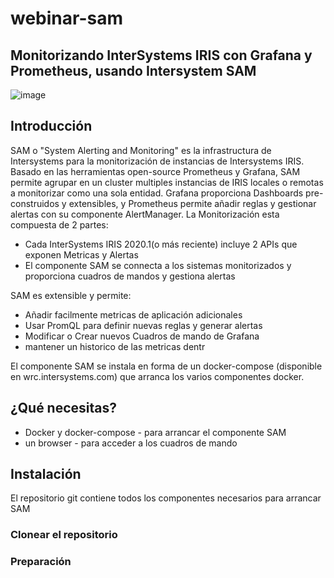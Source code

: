 # webinar-sam
## Monitorizando InterSystems IRIS con Grafana y Prometheus, usando Intersystem SAM

![image](https://user-images.githubusercontent.com/3267753/171156424-4173e400-2db3-4cbb-8002-19960f1788f1.png)

## Introducción
SAM o "System Alerting and Monitoring" es la infrastructura de Intersystems para la monitorización de instancias de Intersystems IRIS. Basado en las herramientas open-source Prometheus y Grafana, SAM permite agrupar en un cluster multiples instancias de IRIS locales o remotas a monitorizar como una sola entidad. Grafana proporciona Dashboards pre-construidos y extensibles, y Prometheus permite añadir reglas y gestionar alertas con su componente AlertManager.
La Monitorización esta compuesta de 2 partes:
* Cada InterSystems IRIS 2020.1(o más reciente) incluye 2 APIs que exponen Metricas y Alertas
* El componente SAM se connecta a los sistemas monitorizados y proporciona cuadros de mandos y gestiona alertas

SAM es extensible y permite:
* Añadir facilmente metricas de aplicación adicionales
* Usar PromQL para definir nuevas reglas y generar alertas
* Modificar o Crear nuevos Cuadros de mando de Grafana
* mantener un historico de las metricas dentr

El componente SAM se instala en forma de un docker-compose (disponible en wrc.intersystems.com) que arranca los varios componentes docker.

## ¿Qué necesitas?
* Docker y docker-compose - para arrancar el componente SAM
* un browser - para acceder a los cuadros de mando

## Instalación

El repositorio git contiene todos los componentes necesarios para arrancar SAM

### Clonear el repositorio

### Preparación
